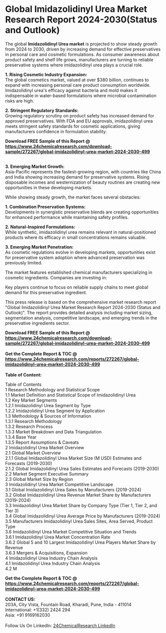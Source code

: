 <h1>Global Imidazolidinyl Urea Market Research Report 2024-2030(Status and Outlook)</h1><p>The global <strong>Imidazolidinyl Urea market</strong> is projected to show steady growth from 2024 to 2030, driven by increasing demand for effective preservatives in personal care and cosmetic formulations. As consumer awareness about product safety and shelf life grows, manufacturers are turning to reliable preservative systems where imidazolidinyl urea plays a crucial role.</p><p><strong>1. Rising Cosmetic Industry Expansion:</strong><br>
The global cosmetics market, valued at over $380 billion, continues to expand with increasing personal care product consumption worldwide. Imidazolidinyl urea's efficacy against bacteria and mold makes it indispensable in water-based formulations where microbial contamination risks are high.</p><p><strong>2. Stringent Regulatory Standards:</strong><br>
Growing regulatory scrutiny on product safety has increased demand for approved preservatives. With FDA and EU approvals, imidazolidinyl urea meets stringent safety standards for cosmetic applications, giving manufacturers confidence in formulation stability.</p><div><b>Download FREE Sample of this Report @ 
            <a href="https://www.24chemicalresearch.com/download-sample/272267/global-imidazolidinyl-urea-market-2024-2030-499">
            https://www.24chemicalresearch.com/download-sample/272267/global-imidazolidinyl-urea-market-2024-2030-499</a></b></div><br><p><strong>3. Emerging Market Growth:</strong><br>
Asia-Pacific represents the fastest-growing region, with countries like China and India showing increasing demand for preservative systems. Rising disposable incomes and westernization of beauty routines are creating new opportunities in these developing markets.</p><p>While showing steady growth, the market faces several obstacles:</p><p><strong>1. Combination Preservation Systems:</strong><br>
Developments in synergistic preservative blends are creating opportunities for enhanced performance while maintaining safety profiles.</p><p><strong>2. Natural-Inspired Formulations:</strong><br>
While synthetic, imidazolidinyl urea remains relevant in natural-positioned products where its efficacy in small concentrations remains valuable.</p><p><strong>3. Emerging Market Penetration:</strong><br>
As cosmetic regulations evolve in developing markets, opportunities exist for preservative system adoption where advanced preservation was previously limited.</p><p>The market features established chemical manufacturers specializing in cosmetic ingredients. Companies are investing in:</p><p>Key players continue to focus on reliable supply chains to meet global demand for this preservative ingredient.</p><p>This press release is based on the comprehensive market research report "Global Imidazolidinyl Urea Market Research Report 2024-2030 (Status and Outlook)". The report provides detailed analysis including market sizing, segmentation analysis, competitive landscape, and emerging trends in the preservative ingredients sector.</p><div><b>Download FREE Sample of this Report @ 
            <a href="https://www.24chemicalresearch.com/download-sample/272267/global-imidazolidinyl-urea-market-2024-2030-499">
            https://www.24chemicalresearch.com/download-sample/272267/global-imidazolidinyl-urea-market-2024-2030-499</a></b></div><br><div><b>Get the Complete Report & TOC @ 
            <a href="https://www.24chemicalresearch.com/reports/272267/global-imidazolidinyl-urea-market-2024-2030-499">
            https://www.24chemicalresearch.com/reports/272267/global-imidazolidinyl-urea-market-2024-2030-499</a></b></div><br>
            <b>Table of Content:</b><p>Table of Contents<br />
1 Research Methodology and Statistical Scope<br />
1.1 Market Definition and Statistical Scope of Imidazolidinyl Urea<br />
1.2 Key Market Segments<br />
1.2.1 Imidazolidinyl Urea Segment by Type<br />
1.2.2 Imidazolidinyl Urea Segment by Application<br />
1.3 Methodology & Sources of Information<br />
1.3.1 Research Methodology<br />
1.3.2 Research Process<br />
1.3.3 Market Breakdown and Data Triangulation<br />
1.3.4 Base Year<br />
1.3.5 Report Assumptions & Caveats<br />
2 Imidazolidinyl Urea Market Overview<br />
2.1 Global Market Overview<br />
2.1.1 Global Imidazolidinyl Urea Market Size (M USD) Estimates and Forecasts (2019-2030)<br />
2.1.2 Global Imidazolidinyl Urea Sales Estimates and Forecasts (2019-2030)<br />
2.2 Market Segment Executive Summary<br />
2.3 Global Market Size by Region<br />
3 Imidazolidinyl Urea Market Competitive Landscape<br />
3.1 Global Imidazolidinyl Urea Sales by Manufacturers (2019-2024)<br />
3.2 Global Imidazolidinyl Urea Revenue Market Share by Manufacturers (2019-2024)<br />
3.3 Imidazolidinyl Urea Market Share by Company Type (Tier 1, Tier 2, and Tier 3)<br />
3.4 Global Imidazolidinyl Urea Average Price by Manufacturers (2019-2024)<br />
3.5 Manufacturers Imidazolidinyl Urea Sales Sites, Area Served, Product Type<br />
3.6 Imidazolidinyl Urea Market Competitive Situation and Trends<br />
3.6.1 Imidazolidinyl Urea Market Concentration Rate<br />
3.6.2 Global 5 and 10 Largest Imidazolidinyl Urea Players Market Share by Revenue<br />
3.6.3 Mergers & Acquisitions, Expansion<br />
4 Imidazolidinyl Urea Industry Chain Analysis<br />
4.1 Imidazolidinyl Urea Industry Chain Analysis<br />
4.2 M</p><div><b>Get the Complete Report & TOC @ 
            <a href="https://www.24chemicalresearch.com/reports/272267/global-imidazolidinyl-urea-market-2024-2030-499">
            https://www.24chemicalresearch.com/reports/272267/global-imidazolidinyl-urea-market-2024-2030-499</a></b></div><br><b>CONTACT US:</b><br>
            203A, City Vista, Fountain Road, Kharadi, Pune, India - 411014<br>
            International: +1(332) 2424 294<br>
            Asia: +91 9169162030 <br><br>
            Follow Us On LinkedIn: <a href="https://www.linkedin.com/company/24chemicalresearch/">24ChemicalResearch LinkedIn</a>